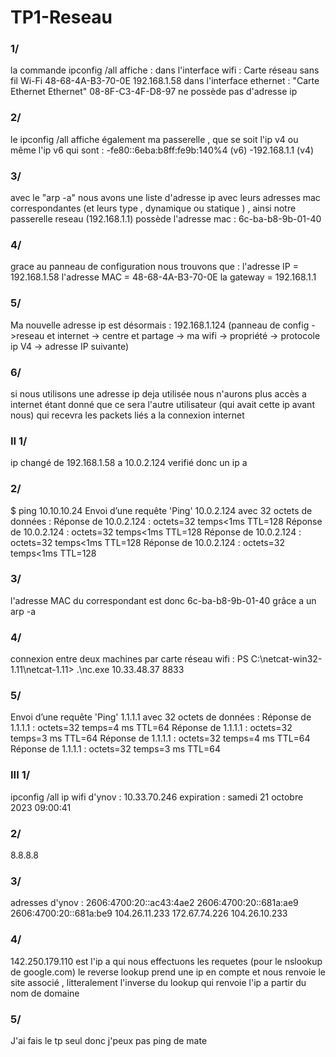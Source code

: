 # TP1-Reseau
### 1/ 
la commande ipconfig /all affiche :
    dans l'interface wifi : Carte réseau sans fil Wi-Fi
                            48-68-4A-B3-70-0E
                            192.168.1.58
    dans l'interface ethernet : "Carte Ethernet Ethernet"
                                08-8F-C3-4F-D8-97
                                ne possède pas d'adresse ip

### 2/
le ipconfig /all affiche également ma passerelle , que se soit l'ip v4 ou même l'ip v6 qui sont : -fe80::6eba:b8ff:fe9b:140%4 (v6)
                        -192.168.1.1 (v4)

### 3/
avec le "arp -a" nous avons une liste d'adresse ip avec leurs adresses mac correspondantes (et leurs type , dynamique ou statique ) , ainsi notre passerelle reseau (192.168.1.1) possède l'adresse mac :  6c-ba-b8-9b-01-40

### 4/
grace au panneau de configuration nous trouvons que :
l'adresse IP = 192.168.1.58
l'adresse MAC = 48-68-4A-B3-70-0E
la gateway = 192.168.1.1

### 5/
Ma nouvelle adresse ip est désormais : 192.168.1.124 (panneau de config ->reseau et internet -> centre et partage -> ma wifi -> propriété -> protocole ip V4 -> adresse IP suivante)

### 6/
si nous utilisons une adresse ip deja utilisée nous n'aurons plus accès a internet étant donné que ce sera l'autre utilisateur (qui avait cette ip avant nous) qui recevra les packets liés a la connexion internet
### II 1/
ip changé de 192.168.1.58 a 10.0.2.124
verifié donc un ip a
### 2/
$ ping 10.10.10.24
Envoi d’une requête 'Ping'  10.0.2.124 avec 32 octets de données :
Réponse de 10.0.2.124 : octets=32 temps<1ms TTL=128
Réponse de 10.0.2.124 : octets=32 temps<1ms TTL=128
Réponse de 10.0.2.124 : octets=32 temps<1ms TTL=128
Réponse de 10.0.2.124 : octets=32 temps<1ms TTL=128
### 3/
l'adresse MAC du correspondant est donc 6c-ba-b8-9b-01-40 grâce a un arp -a

### 4/ 
connexion entre deux machines par carte réseau wifi :
PS C:\netcat-win32-1.11\netcat-1.11> .\nc.exe 10.33.48.37 8833

### 5/
Envoi d’une requête 'Ping'  1.1.1.1 avec 32 octets de données :
Réponse de 1.1.1.1 : octets=32 temps=4 ms TTL=64
Réponse de 1.1.1.1 : octets=32 temps=3 ms TTL=64
Réponse de 1.1.1.1 : octets=32 temps=4 ms TTL=64
Réponse de 1.1.1.1 : octets=32 temps=3 ms TTL=64

### III 1/
ipconfig /all
ip wifi d'ynov : 10.33.70.246
expiration : samedi 21 octobre 2023 09:00:41

### 2/
8.8.8.8

### 3/
adresses d'ynov :  2606:4700:20::ac43:4ae2
          2606:4700:20::681a:ae9
          2606:4700:20::681a:be9
          104.26.11.233
          172.67.74.226
          104.26.10.233
### 4/
142.250.179.110 est l'ip a qui nous effectuons les requetes (pour le nslookup de google.com)
le reverse lookup prend une ip en compte et nous renvoie le site associé , litteralement l'inverse du lookup qui renvoie l'ip a partir du nom de domaine
### 5/
J'ai fais le tp seul donc j'peux pas ping de mate
